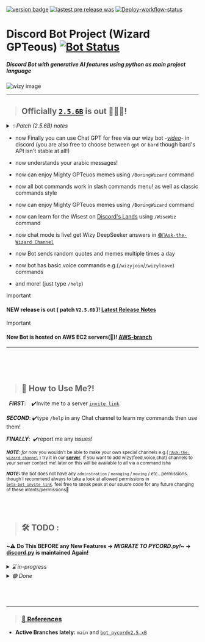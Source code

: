 [![version badge](https://img.shields.io/endpoint?url=https%3A%2F%2Fors.strangled.net%2FwizyVersion&logo=docker)](https://ors.strangled.net/wizyVersion)
[![lastest pre release was](https://img.shields.io/github/release-date/orsnaro/discord-bot-ai?label=latest%20release&color=9332af&logo=git)](https://github.com/orsnaro/discord-bot-ai/releases/latest)
[![Deploy-workflow-status](https://github.com/orsnaro/Discord-Bot-Ai/actions/workflows/home-server-actions.yml/badge.svg?branch=production-Home-Server)](https://github.com/orsnaro/Discord-Bot-Ai/actions/workflows/home-server-actions.yml)


# __Discord Bot Project (Wizard GPTeous)__  [![Bot Status](https://img.shields.io/website?url=http%3A%2F%2Fors.strangled.net%2FpokeWizy&logo=ubuntu&logoColor=white&label=Bot%20Status&labelColor=%23E95420)](https://ors.strangled.net/pokeWizy)



##### _Discord Bot with generative AI features using python as main project language_

![wizy image](./wizard_bot.ico "icon") 

---


> ## Officially [`2.5.6B`](https://github.com/orsnaro/Discord-Bot-Ai/releases/tag/V2.5.6B) is out 🧙‍♂️🎊!


<details>
<summary><em>  ✨Patch (2.5.6B) notes </em> </summary>

* now wizy  lives on a home server running ♾️
* now wizy  supports partially DeepSeek R1 AI model 🐳
* and more! **Full Changelog**: https://github.com/orsnaro/Discord-Bot-Ai/compare/V2.5.5B...V2.5.6B
* ||AND ALOT OF BEHIND THE SCENES WORK ON THE linux HOSTING SERVER and ITS CI/CD !||
</details>

      
      
  
 * now Finally you can use Chat GPT for free via our wizy bot -_[video](https://youtu.be/8Je6Pb5EYmI)_- in discord (you are also free to choose between `gpt` or `bard` though bard's API isn't stable at all!)
     
 * now understands your arabic messages! 

 * now can enjoy Mighty GPTeuos memes using `/BoringWizard` command
 
 * now all bot commands work in slash commands menu! as well as classic commands style

 * now can enjoy Mighty GPTeuos memes using `/BoringWizard` command

 * now can learn for the Wisest on [Discord's Lands](https://discord.com/invite/Y23B7R3FPq) using `/WiseWiz` command

 * now chat mode is live! get Wizy DeepSeeker answers in [`🟢🧙Ask-the-Wizard Channel`](https://discord.gg/ptAVHmrtJX)

 * now Bot sends random quotes and memes multiple times a day

 * now bot has basic voice commands e.g.(`/wizyjoin`/`/wizyleave`) commands


* and more! (just type `/help`) 

 </details>
 
> [!IMPORTANT]  
> #### NEW release is out ( patch `V2.5.6B`  )! [Latest Release Notes](https://github.com/orsnaro/Discord-Bot-Ai/releases/latest)

> [!IMPORTANT]  
> #### Now Bot is hosted on AWS EC2 servers(🔴)! [AWS-branch](https://github.com/orsnaro/Discord-Bot-Ai/blob/production-AWS)
---




</br>
</br>
</br>





> ##  🧙 How to Use Me?!

&ensp;***FIRST***: &ensp;&nbsp;✔️Invite me to a server  [`invite link`](https://discord.com/api/oauth2/authorize?client_id=1117540489365827594&permissions=8&scope=bot%20applications.commands)

***SECOND***: ✔️type `/help` in any Chat channel to learn my commands then use them!
   
***FINALLY***: &nbsp;✔️report me any issues!
   
<sub> ***NOTE:*** _for now_ you wouldn't be able to make your own  special channels e.g.( [`🧙Ask-the-wizard channel`](https://discord.gg/ptAVHmrtJX) ) try it in our [**server**](https://discord.com/invite/Y23B7R3FPq). If you want to add  wizy(feed,voice,chat) channels to your server contact me! later on this will be available to all via a command isha</sub>

<sub> ***NOTE:*** the bot does not have any `adminstration` / `managing` / `moving` /  etc.. permissions. though I  recommend always to take a look at allowed permissions in <br> [`beta-bot invite link`](https://discord.com/api/oauth2/authorize?client_id=1117540489365827594&permissions=8&scope=bot%20applications.commands). feel free to sneak peak at our soucre code for any future changing of these intents/permissions💙 </sub>


</br>
</br>


> ##  🛠 TODO :
#### ~⚠️ Do This BEFORE any New Features  &rarr;  *MIGRATE TO PYCORD.py!*~ -> [discord.py](https://github.com/Rapptz/discord.py)  is maintained Again!

<details>
<summary><em>  ⌛  in-progress </em> </summary>
    
*  [ ]  Documentation for functions / classes repo. first readme.md draft
*  [ ] ON-reaction feedback feature :
<details>
<summary><em> <sub> details </sub> </em> </summary> 
when user reacts on a wizy message wizy responds depending on category of emoji (good, bad, need_help,idk) (feature name : bot ON-reaction feedback feature) (reaction response will only stay for ~5secs except responses to  need_help reactions) 
</details>

*  [ ] complete track/songs queue class and it's two commands look(https://stackoverflow.com/questions/61276362/how-to-play-the-next-song-after-first-finished-discord-bot)
       
*  [ ] tutorial video on all bot features and how to use and invite it to you server ( 2 videos short & long  )
    
*  [ ] make command groups or cogs
  
*   implement new Gemini feature _i.e.( upload image and ask about it )_ in your bot since it's now available and [Gemini API wrapper v0.1.27](https://github.com/dsdanielpark/Gemini-API/releases/tag/0.1.27) now also  supports it
  
    
* [ ]  send Embeds fragmented in parts/pages if it exceeds max size  (6000char) or exceeds max fields (25 field)  <sub>note: use pagination </sub>

*   show embedded images in Gemini answer (seperate images in links -> append them to an image section 'embed or normal message' -> show the images!)

* [ ]  wizard bot sqlite-DB  design and connect the DB with bot code
  
* [ ]  Implement `Competitive Programming` Features on Bot and [Narol's Island](https://discord.com/invite/Y23B7R3FPq) server  <sub>( more in  M O D S channels in the server)</sub>

* [ ]  OOP it!  and handle errors!

* [ ]  (bard)save last conversation ID (load it in init_bot.py) in text file and add command to start new conv. and set default  to continue old one.

*   ~complete [`Gemini_key_refresh.py`](./Gemini_key_refresh.py)~

* [ ]  add `TTS` feature : read text in audio + ability for bot to join voice chats

* [ ]  ADD `STT`  feature to enable full voice chat feature between bot and island server's users ( make bot make real voice chat with members)

* [ ] use [`Rapidapi`](https://rapidapi.com)

* [ ] complete your [`quote`](https://github.com/orsnaro/quote-async) lib fork and make it fully async.

*   add and test poe-API (starred at my GitHub)
     - _NOTE:_ DeepSeek API is the one used now due to connection and belling issues beteen GPT-API i.e.(openAI API) and my country (Egypt)

*   add command to switch between Gemini mode and poe-GPT mode
  
       *  _(NOT necessary  NEED any more! now Gemini speaks arabic and Gemini API python wrapper also supports that  just edit your internal prompt / appendings and formating to discord messages to have arabic variation)_
    
*   Edit your Gemini args. and prompt to send full arabic query to Gemini (Gemini now has arabic lang suuport)


 </details> 


<details>
<summary><em>  🟢 Done </em> </summary>
 
![**(DONE)**](https://img.shields.io/badge/DONE-green?style=for-the-badge
) add command to switch between BARD mode and poe-GPT mode
    
![**(DONE)**](https://img.shields.io/badge/DONE-green?style=for-the-badge
) converte all command to be hybrid (works in legacy style and new slash command style) -> use discord's new paradigm 'interaction based system'

![**(DONE)**](https://img.shields.io/badge/DONE-green?style=for-the-badge
) Bot Ambient track (MMO Chill music) via `wizyplay`

![**(DONE)**](https://img.shields.io/badge/DONE-green?style=for-the-badge
) Bot plays specific song from YouTube Music via `wizyplay url`

![**(DONE)**](https://img.shields.io/badge/DONE-green?style=for-the-badge
) remove all async sleep in commands and replace with cooldown inside the command itself

![**(DONE)**](https://img.shields.io/badge/DONE-green?style=for-the-badge
) Replace all your manual auto meme/quote sender logic with this (les bot event loop handle it auto!)(no need even for acync event control var):

![**(DONE)**](https://img.shields.io/badge/DONE-green?style=for-the-badge
)  ~make message fragmenter function for both msg and links msg in utils_bot.py~
  
 ![**(DONE)**](https://img.shields.io/badge/DONE-green?style=for-the-badge
) ~repo. first readme.md draft~

 ![**(DONE)**](https://img.shields.io/badge/DONE-green?style=for-the-badge
)   ~Use any free hosting service for `beta` versions~

 ![**(DONE)**](https://img.shields.io/badge/DONE-green?style=for-the-badge
) ~connect to a cdn that has memes / quotes  and set on_time() event to send to `chat-chill` and `Ask-the-Wizard`~

 ![**(DONE)**](https://img.shields.io/badge/DONE-green?style=for-the-badge
)   ~make bot see prev messages (use session)~

 ![**(DONE)**](https://img.shields.io/badge/DONE-green?style=for-the-badge
)
  ~talk to bot by mention him~  

 ![**(DONE)**](https://img.shields.io/badge/DONE-green?style=for-the-badge
)  ~talk to bot in specific channel no need to mention or trigger him by command just send the question as plain message~

 ![**(DONE)**](https://img.shields.io/badge/DONE-green?style=for-the-badge
)   ~reply to his message (take the content of replayed message and respond accordingly to it + new message)~

 ![**(DONE)**](https://img.shields.io/badge/DONE-green?style=for-the-badge
)  ~use SESSION with ASYNC Gemini ( contact GeminiAPI maker or raise issue in their repo)(I was  kinda  wrong)~

 ![**(DONE)**](https://img.shields.io/badge/DONE-green?style=for-the-badge
)  ~show embedded links in Gemini answer~

 ![**(DONE)**](https://img.shields.io/badge/DONE-green?style=for-the-badge
)  ~show  images in Wizard special channel~

 ![**(DONE)**](https://img.shields.io/badge/DONE-green?style=for-the-badge
)  ~send msg in parts is it exceeds max size in bot special channel~

<sub>  _more todoes and tasks in discrod `testing` channel and in [`main_wizard_bot.py`](./main_wizard_bot.py)_ </sub>


 </details> 
 




</br>
</br>
</br>




---
> ### [🧾 References ](./sources&refs.md)

  * **Active Branches lately:**  `main` and [`bot_pycordv2.5.xB`](https://github.com/orsnaro/Discord-Bot-Ai/edit/bot_pycordv2.5.xB)
